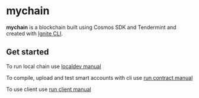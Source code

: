 # mychain
**mychain** is a blockchain built using Cosmos SDK and Tendermint and created with [Ignite CLI](https://ignite.com/cli).

## Get started

To run local chain use [localdev manual](./docs/localdev.md)

To compile, upload and test smart accounts with cli use [run contract manual](./docs/run-contracts.md)

To use client use [run client manual](./docs/run-client.md)
